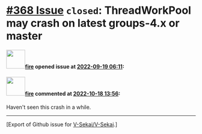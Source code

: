 # [\#368 Issue](https://github.com/V-Sekai/V-Sekai/issues/368) `closed`: ThreadWorkPool may crash on latest groups-4.x or master

#### <img src="https://avatars.githubusercontent.com/u/32321?u=c2e06a3d2b49a467aa907e54aa259516440267cc&v=4" width="50">[fire](https://github.com/fire) opened issue at [2022-09-19 06:11](https://github.com/V-Sekai/V-Sekai/issues/368):



#### <img src="https://avatars.githubusercontent.com/u/32321?u=c2e06a3d2b49a467aa907e54aa259516440267cc&v=4" width="50">[fire](https://github.com/fire) commented at [2022-10-18 13:56](https://github.com/V-Sekai/V-Sekai/issues/368#issuecomment-1282435443):

Haven't seen this crash in a while.


-------------------------------------------------------------------------------



[Export of Github issue for [V-Sekai/V-Sekai](https://github.com/V-Sekai/V-Sekai).]
